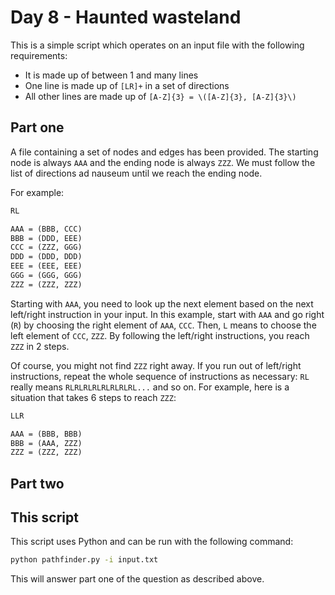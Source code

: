 # Day 8 - Haunted wasteland

This is a simple script which operates on an input file with the following requirements:

* It is made up of between 1 and many lines
* One line is made up of `[LR]+` in a set of directions
* All other lines are made up of `[A-Z]{3} = \([A-Z]{3}, [A-Z]{3}\)`

## Part one

A file containing a set of nodes and edges has been provided. The starting node is always
`AAA` and the ending node is always `ZZZ`. We must follow the list of directions ad
nauseum until we reach the ending node.

For example:

```txt
RL

AAA = (BBB, CCC)
BBB = (DDD, EEE)
CCC = (ZZZ, GGG)
DDD = (DDD, DDD)
EEE = (EEE, EEE)
GGG = (GGG, GGG)
ZZZ = (ZZZ, ZZZ)
```

Starting with `AAA`, you need to look up the next element based on the next left/right instruction
in your input. In this example, start with `AAA` and go right (`R`) by choosing the right element
of `AAA`, `CCC`. Then, `L` means to choose the left element of `CCC`, `ZZZ`. By following the
left/right instructions, you reach `ZZZ` in 2 steps.

Of course, you might not find `ZZZ` right away. If you run out of left/right instructions, repeat
the whole sequence of instructions as necessary: `RL` really means `RLRLRLRLRLRLRLRL...` and so on.
For example, here is a situation that takes 6 steps to reach `ZZZ`:

```txt
LLR

AAA = (BBB, BBB)
BBB = (AAA, ZZZ)
ZZZ = (ZZZ, ZZZ)
```

## Part two

## This script

This script uses Python and can be run with the following command:

```bash
python pathfinder.py -i input.txt
```

This will answer part one of the question as described above.

